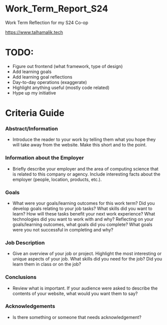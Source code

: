 # Work_Term_Report_S24
Work Term Reflection for my S24 Co-op

https://www.talhamalik.tech

# TODO:

- Figure out frontend (what framework, type of design)
- Add learning goals
- Add learning goal reflections
- Day-to-day operations (exaggerate)
- Highlight anything useful (mostly code related)
- Hype up my initiative


# Criteria Guide

### Abstract/Information
- Introduce the reader to your work by telling them what you hope they will take away from the website. Make this short and to the point.
### Information about the Employer
- Briefly describe your employer and the area of computing science that is related to this company or agency. Include interesting facts about the employer (people, location, products, etc.).
### Goals
- What were your goals/learning outcomes for this work term?
Did you develop goals relating to your job tasks?
What skills did you want to learn? How will these tasks benefit your next work experience?
What technologies did you want to work with and why?
Reflecting on your goals/learning outcomes, what goals did you complete? What goals were you not successful in completing and why?
### Job Description
- Give an overview of your job or project. Highlight the most interesting or unique aspects of your job. What skills did you need for the job? Did you learn them in class or on the job?
### Conclusions
- Review what is important. If your audience were asked to describe the contents of your website, what would you want them to say?
### Acknowledgements
- Is there something or someone that needs acknowledgement?
